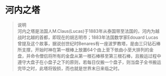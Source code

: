﻿河内之塔
=======
>说明  
河内之塔是法国人M.Claus(Lucas)于1883年从泰国带至法国的，河内为越战时北越的首都，即现在的胡志明市；1883年法国数学家Edouard Lucas曾提及这个故事，据说创世纪时Benares有一座波罗教塔，是由三只钻石棒所支撑，开始时神在第一根棒上放置64个由上至下依由小至大排列的金盘，并命令僧侣将所有的金盘从第一根石棒移至第三根石棒，且搬运过程中遵守大盘子在小盘子之下的原则，若每日仅搬一个盘子，则当盘子全书搬运完毕之时，此塔将毁损，而也就是世界末日来临之时。
